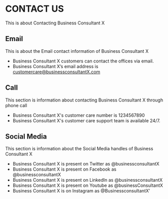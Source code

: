 # CONTACT US

This is about Contacting Business Consultant X

## Email

This is about the Email contact information of Business Consultant X

- Business Consultant X customers can contact the offices via email.
- Business Consultant X’s email address is customercare@businessconsultantX.com

## Call

This section is information about contacting Business Consultant X through phone call

- Business Consultant X's customer care number is 1234567890
- Business Consultant X's customer care support team is available 24/7.

## Social Media

This section is information about the Social Media handles of Business Consultant X

- Business Consultant X is present on Twitter as @businessconsultantX
- Business Consultant X is present on Facebook as @businessconsultantX
- Business Consultant X is present on LinkedIn as @businessconsultantX
- Business Consultant X is present on Youtube as @businessConsultantX
- Business Consultant X is on Instagram as @BusinessconsultantX’